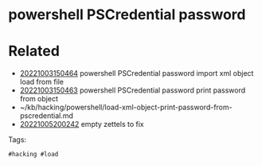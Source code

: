 # powershell PSCredential password

# Related

- [20221003150464](/zet/20221003150464/README.md) powershell PSCredential password import xml object load from file
- [20221003150463](/zet/20221003150463/README.md) powershell PSCredential password print password from object
- ~/kb/hacking/powershell/load-xml-object-print-password-from-pscredential.md
- [20221005200242](/zet/20221005200242/README.md) empty zettels to fix

Tags:

    #hacking #load 

